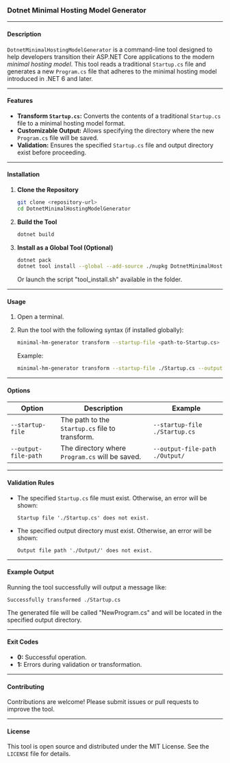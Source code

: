 
### **Dotnet Minimal Hosting Model Generator**

---

#### **Description**
`DotnetMinimalHostingModelGenerator` is a command-line tool designed to help developers transition their ASP.NET Core applications to the modern *minimal hosting model*. This tool reads a traditional `Startup.cs` file and generates a new `Program.cs` file that adheres to the minimal hosting model introduced in .NET 6 and later.

---

#### **Features**
- **Transform `Startup.cs`:** Converts the contents of a traditional `Startup.cs` file to a minimal hosting model format.
- **Customizable Output:** Allows specifying the directory where the new `Program.cs` file will be saved.
- **Validation:** Ensures the specified `Startup.cs` file and output directory exist before proceeding.

---

#### **Installation**

1. **Clone the Repository**
   ```bash
   git clone <repository-url>
   cd DotnetMinimalHostingModelGenerator
   ```

2. **Build the Tool**
   ```bash
   dotnet build
   ```

3. **Install as a Global Tool (Optional)**
   ```bash
   dotnet pack
   dotnet tool install --global --add-source ./nupkg DotnetMinimalHostingModelGenerator
   ```
   Or launch the script "tool_install.sh" available in the folder.

---

#### **Usage**

1. Open a terminal.
2. Run the tool with the following syntax (if installed globally):

   ```bash
   minimal-hm-generator transform --startup-file <path-to-Startup.cs> --output-file-path <output-directory>
   ```

   Example:
   ```bash
   minimal-hm-generator transform --startup-file ./Startup.cs --output-file-path ./Output/
   ```

---

#### **Options**

| Option                   | Description                                      | Example                                 |
|--------------------------|--------------------------------------------------|-----------------------------------------|
| `--startup-file`         | The path to the `Startup.cs` file to transform.  | `--startup-file ./Startup.cs`          |
| `--output-file-path`     | The directory where `Program.cs` will be saved.  | `--output-file-path ./Output/`         |

---

#### **Validation Rules**
- The specified `Startup.cs` file must exist. Otherwise, an error will be shown:
  ```plaintext
  Startup file './Startup.cs' does not exist.
  ```
- The specified output directory must exist. Otherwise, an error will be shown:
  ```plaintext
  Output file path './Output/' does not exist.
  ```

---

#### **Example Output**

Running the tool successfully will output a message like:
```plaintext
Successfully transformed ./Startup.cs
```

The generated file will be called "NewProgram.cs" and will be located in the specified output directory.

---

#### **Exit Codes**
- **0:** Successful operation.
- **1:** Errors during validation or transformation.

---

#### **Contributing**
Contributions are welcome! Please submit issues or pull requests to improve the tool.

---

#### **License**
This tool is open source and distributed under the MIT License. See the `LICENSE` file for details.
